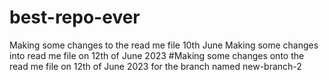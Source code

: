 # best-repo-ever
Making some changes to the read me file 10th June 
Making some changes into read me file on 12th of June 2023
#Making some changes onto the read me file on 12th of June 2023 for the branch named new-branch-2